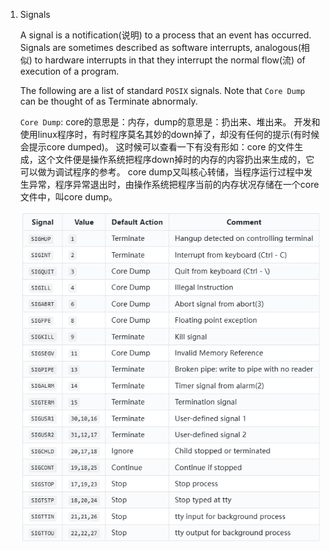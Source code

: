 1. Signals

    A signal is a notification(说明) to a process that an event has occurred. Signals are sometimes described as software interrupts, analogous(相似) to hardware interrupts in that they interrupt the normal flow(流) of execution of a program.

    The following are a list of standard `POSIX` signals. Note that `Core Dump` can be thought of as Terminate abnormaly.

    `Core Dump`: 
    core的意思是：内存，dump的意思是：扔出来、堆出来。
    开发和使用linux程序时，有时程序莫名其妙的down掉了，却没有任何的提示(有时候会提示core dumped)。
    这时候可以查看一下有没有形如：core 的文件生成，这个文件便是操作系统把程序down掉时的内存的内容扔出来生成的，它可以做为调试程序的参考。
    core dump又叫核心转储，当程序运行过程中发生异常，程序异常退出时，由操作系统把程序当前的内存状况存储在一个core文件中，叫core dump。

    ![alt text](image.png)


